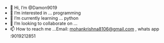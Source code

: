 - 👋 Hi, I’m @Damon9019
- 👀 I’m interested in ... programming 
- 🌱 I’m currently learning ... python
- 💞️ I’m looking to collaborate on ...
- 📫 How to reach me ...Email: mohankrishna8106@gmail.com , whats app :9019212851

<!---
Damon9019/Damon9019 is a ✨ special ✨ repository because its `README.md` (this file) appears on your GitHub profile.
You can click the Preview link to take a look at your changes.
--->
